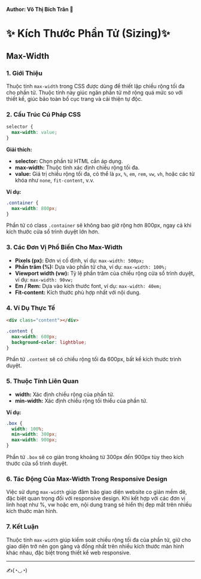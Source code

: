 **Author: Võ Thị Bích Trân 🌸**

# ✨  Kích Thước Phần Tử (Sizing)✨
## Max-Width

### 1. **Giới Thiệu**  
Thuộc tính `max-width` trong CSS được dùng để thiết lập chiều rộng tối đa cho phần tử. Thuộc tính này giúc ngăn phần tử mở rộng quá mức so với thiết kế, giúc bảo toàn bố cục trang và cải thiện tự độc.

### 2. **Cấu Trúc Cú Pháp CSS**

```css
selector {
  max-width: value;
}
```

**Giải thích:**  
- **selector:** Chọn phần tử HTML cần áp dụng.  
- **max-width:** Thuộc tính xác định chiều rộng tối đa.  
- **value:** Giá trị chiều rộng tối đa, có thể là `px`, `%`, `em`, `rem`, `vw`, `vh`, hoặc các từ khóa như `none`, `fit-content`, v.v.

**Ví dụ:**

```css
.container {
  max-width: 800px;
}
```

 Phần tử có class `.container` sẽ không bao giờ rộng hơn 800px, ngay cả khi kích thước cửa sổ trình duyệt lớn hơn.

### 3. **Các Đơn Vị Phổ Biến Cho Max-Width**

- **Pixels (px):** Đơn vị cố định, ví dụ: `max-width: 500px;`
- **Phần trăm (%):** Dựa vào phần tử cha, ví dụ: `max-width: 100%;`
- **Viewport width (vw):** Tỷ lệ phần trăm của chiều rộng cửa sổ trình duyệt, ví dụ: `max-width: 90vw;`
- **Em / Rem:** Dựa vào kích thước font, ví dụ: `max-width: 40em;`
- **Fit-content:** Kích thước phù hợp nhất với nội dung.

### 4. **Ví Dụ Thực Tế**

```html
<div class="content"></div>
```

```css
.content {
  max-width: 600px;
  background-color: lightblue;
}
```

Phần tử `.content` sẽ có chiều rộng tối đa 600px, bất kể kích thước trình duyệt.

### 5. **Thuộc Tính Liên Quan**

- **width:** Xác định chiều rộng của phần tử.
- **min-width:** Xác định chiều rộng tối thiểu của phần tử.

**Ví dụ:**

```css
.box {
  width: 100%;
  min-width: 300px;
  max-width: 900px;
}
```

Phần tử `.box` sẽ co giản trong khoảng từ 300px đến 900px tùy theo kích thước cửa sổ trình duyệt.

### 6. **Tác Động Của Max-Width Trong Responsive Design**

Việc sử dụng `max-width` giúp đảm bảo giao diện website co giản mềm dẻ, đặc biệt quan trọng đối với responsive design. Khi kết hợp với các đơn vị linh hoạt như %, vw hoặc em, nội dung trang sẽ hiển thị đẹp mắt trên nhiều kích thước màn hình.

### 7. **Kết Luận**  
Thuộc tính `max-width` giúp kiểm soát chiều rộng tối đa của phần tử, giữ cho giao diện trở nên gọn gàng và đồng nhất trên nhiều kích thước màn hình khác nhau, đặc biệt trong thiết kế web responsive.

---
✍️(◔◡◔)